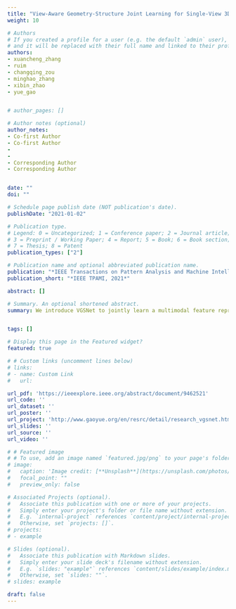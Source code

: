 ```yaml
---
title: "View-Aware Geometry-Structure Joint Learning for Single-View 3D Shape Reconstruction"
weight: 10

# Authors
# If you created a profile for a user (e.g. the default `admin` user), write the username (folder name) here 
# and it will be replaced with their full name and linked to their profile.
authors:
- xuancheng_zhang
- ruim
- changqing_zou
- minghao_zhang
- xibin_zhao
- yue_gao


# author_pages: []

# Author notes (optional)
author_notes:
- Co-first Author
- Co-first Author
- 
- 
- Corresponding Author
- Corresponding Author


date: ""
doi: ""

# Schedule page publish date (NOT publication's date).
publishDate: "2021-01-02"

# Publication type.
# Legend: 0 = Uncategorized; 1 = Conference paper; 2 = Journal article;
# 3 = Preprint / Working Paper; 4 = Report; 5 = Book; 6 = Book section;
# 7 = Thesis; 8 = Patent
publication_types: ["2"]

# Publication name and optional abbreviated publication name.
publication: "*IEEE Transactions on Pattern Analysis and Machine Intelligence, 2021*"
publication_short: "*IEEE TPAMI, 2021*"

abstract: []

# Summary. An optional shortened abstract.
summary: We introduce VGSNet to jointly learn a multimodal feature representation of 2D image, 3D shape geometry and structure so that both geometry and structure details can be reconstructed from a single-view image. 


tags: []

# Display this page in the Featured widget?
featured: true

# # Custom links (uncomment lines below)
# links:
# - name: Custom Link
#   url: 

url_pdf: 'https://ieeexplore.ieee.org/abstract/document/9462521'
url_code: ''
url_dataset: ''
url_poster: ''
url_project: 'http://www.gaoyue.org/en/resrc/detail/research_vgsnet.html'
url_slides: ''
url_source: ''
url_video: ''

# # Featured image
# # To use, add an image named `featured.jpg/png` to your page's folder. 
# image:
#   caption: 'Image credit: [**Unsplash**](https://unsplash.com/photos/pLCdAaMFLTE)'
#   focal_point: ""
#   preview_only: false

# Associated Projects (optional).
#   Associate this publication with one or more of your projects.
#   Simply enter your project's folder or file name without extension.
#   E.g. `internal-project` references `content/project/internal-project/index.md`.
#   Otherwise, set `projects: []`.
# projects:
# - example

# Slides (optional).
#   Associate this publication with Markdown slides.
#   Simply enter your slide deck's filename without extension.
#   E.g. `slides: "example"` references `content/slides/example/index.md`.
#   Otherwise, set `slides: ""`.
# slides: example

draft: false
---
```


<!-- {{% callout note %}}
Click the *Cite* button above to demo the feature to enable visitors to import publication metadata into their reference management software.
{{% /callout %}}

{{% callout note %}}
Create your slides in Markdown - click the *Slides* button to check out the example.
{{% /callout %}}

Supplementary notes can be added here, including [code, math, and images](https://wowchemy.com/docs/writing-markdown-latex/). -->
